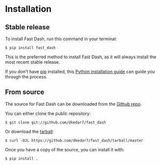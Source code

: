# Installation

## Stable release

To install Fast Dash, run this command in your
terminal:

<div class="termy">

``` console
$ pip install fast_dash
```

</div>

This is the preferred method to install Fast Dash, as it will always install the most recent stable release.

If you don't have [pip][] installed, this [Python installation guide][]
can guide you through the process.

## From source

The source for Fast Dash can be downloaded from
the [Github repo][].

You can either clone the public repository:

<div class="termy">

``` console
$ git clone git://github.com/dkedar7/fast_dash
```

</div>

Or download the [tarball][]:

<div class="termy">

``` console
$ curl -OJL https://github.com/dkedar7/fast_dash/tarball/master
```

</div>

<div class="termy">


Once you have a copy of the source, you can install it with:

``` console
$ pip install .
```

</div>

  [pip]: https://pip.pypa.io
  [Python installation guide]: http://docs.python-guide.org/en/latest/starting/installation/
  [Github repo]: https://github.com/%7B%7B%20cookiecutter.github_username%20%7D%7D/%7B%7B%20cookiecutter.project_slug%20%7D%7D
  [tarball]: https://github.com/%7B%7B%20cookiecutter.github_username%20%7D%7D/%7B%7B%20cookiecutter.project_slug%20%7D%7D/tarball/master

